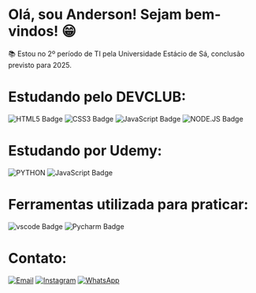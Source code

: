# Olá, sou Anderson! Sejam bem-vindos! 😁

📚 Estou no 2º período de TI pela Universidade Estácio de Sá, conclusão previsto para 2025.  


# Estudando pelo DEVCLUB:

![HTML5 Badge](https://img.shields.io/badge/HTML5-E34F26?style=for-the-badge&logo=html5&logoColor=white)
![CSS3 Badge](https://img.shields.io/badge/CSS3-1572B6?style=for-the-badge&logo=css3&logoColor=white)
![JavaScript Badge](https://img.shields.io/badge/JavaScript-F7DF1E?style=for-the-badge&logo=javascript&logoColor=black)
![NODE.JS Badge](https://img.shields.io/badge/Node.js-43853D?style=for-the-badge&logo=node.js&logoColor=white)

# Estudando por Udemy:

![PYTHON](https://img.shields.io/badge/Python-14354C?style=for-the-badge&logo=python&logoColor=white)
![JavaScript Badge](https://img.shields.io/badge/JavaScript-F7DF1E?style=for-the-badge&logo=javascript&logoColor=black)
# Ferramentas utilizada para praticar:
![vscode Badge](https://img.shields.io/badge/Visual_Studio-5C2D91?style=for-the-badge&logo=visual%20studio&logoColor=white)
![Pycharm Badge](https://img.shields.io/badge/PyCharm-000000.svg?&style=for-the-badge&logo=PyCharm&logoColor=white)
# Contato:
[![Email](https://img.shields.io/badge/Gmail-D14836?style=for-the-badge&logo=gmail&logoColor=white&color=black)](mailto:andinhoalves89@gmail.com)
[![Instagram](https://img.shields.io/badge/Instagram-E4405F?style=for-the-badge&logo=instagram&logoColor=white&color=black)](https://www.instagram.com/andersonphereira/)
[![WhatsApp](https://img.shields.io/badge/WhatsApp-25D366?style=for-the-badge&logo=whatsapp&logoColor=white&color=black)](https://web.whatsapp.com/)



